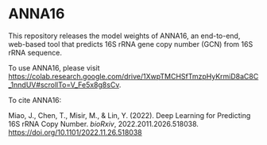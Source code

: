 # ANNA16

This repository releases the model weights of ANNA16, an end-to-end, web-based tool that predicts 16S rRNA gene copy number (GCN) from 16S rRNA sequence.

To use ANNA16, please visit https://colab.research.google.com/drive/1XwpTMCHSfTmzpHyKrmiD8aC8C_1nndUV#scrollTo=V_Fe5x8g8sCv.

To cite ANNA16:

Miao, J., Chen, T., Misir, M., & Lin, Y. (2022). Deep Learning for Predicting 16S rRNA Copy Number. *bioRxiv*, 2022.2011.2026.518038. https://doi.org/10.1101/2022.11.26.518038
